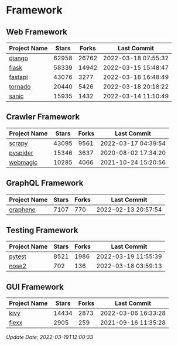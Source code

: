 # Framework

## Web Framework
| Project Name | Stars | Forks | Last Commit |
| ------------ | ----- | ----- | ----------- |
| [django](https://github.com/django/django) | 62958 | 26762 | 2022-03-18 07:55:32 |
| [flask](https://github.com/pallets/flask) | 58339 | 14942 | 2022-03-15 15:48:47 |
| [fastapi](https://github.com/tiangolo/fastapi) | 43076 | 3277 | 2022-03-18 16:48:49 |
| [tornado](https://github.com/tornadoweb/tornado) | 20440 | 5426 | 2022-03-18 20:18:22 |
| [sanic](https://github.com/sanic-org/sanic) | 15935 | 1432 | 2022-03-14 11:10:49 |

## Crawler Framework
| Project Name | Stars | Forks | Last Commit |
| ------------ | ----- | ----- | ----------- |
| [scrapy](https://github.com/scrapy/scrapy) | 43095 | 9561 | 2022-03-17 04:39:54 |
| [pyspider](https://github.com/binux/pyspider) | 15346 | 3637 | 2020-08-02 17:34:20 |
| [webmagic](https://github.com/code4craft/webmagic) | 10285 | 4066 | 2021-10-24 15:20:56 |

## GraphQL Framework
| Project Name | Stars | Forks | Last Commit |
| ------------ | ----- | ----- | ----------- |
| [graphene](https://github.com/graphql-python/graphene) | 7107 | 770 | 2022-02-13 20:57:54 |

## Testing Framework
| Project Name | Stars | Forks | Last Commit |
| ------------ | ----- | ----- | ----------- |
| [pytest](https://github.com/pytest-dev/pytest) | 8521 | 1986 | 2022-03-19 11:55:39 |
| [nose2](https://github.com/nose-devs/nose2) | 702 | 136 | 2022-03-18 03:59:13 |

## GUI Framework
| Project Name | Stars | Forks | Last Commit |
| ------------ | ----- | ----- | ----------- |
| [kivy](https://github.com/kivy/kivy) | 14434 | 2873 | 2022-03-06 16:33:28 |
| [flexx](https://github.com/flexxui/flexx) | 2905 | 259 | 2021-09-16 11:35:28 |

*Update Date: 2022-03-19T12:00:33*